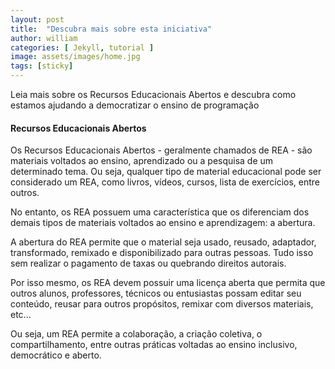 ```yaml
---
layout: post
title:  "Descubra mais sobre esta iniciativa"
author: william
categories: [ Jekyll, tutorial ]
image: assets/images/home.jpg
tags: [sticky]
---
```


Leia mais sobre os Recursos Educacionais Abertos e descubra como estamos ajudando a democratizar o ensino de programação

#### Recursos Educacionais Abertos

Os Recursos Educacionais Abertos - geralmente chamados de REA - são materiais voltados ao ensino, aprendizado ou a pesquisa de um determinado tema. Ou seja, qualquer tipo de material educacional pode ser considerado um REA, como livros, vídeos, cursos, lista de exercícios, entre outros.

No entanto, os REA possuem uma característica que os diferenciam dos demais tipos de materiais voltados ao ensino e aprendizagem: a abertura. 

A abertura do REA permite que o material seja usado, reusado, adaptador, transformado, remixado e disponibilizado para outras pessoas. Tudo isso sem realizar o pagamento de taxas ou quebrando direitos autorais.

Por isso mesmo, os REA devem possuir uma licença aberta que permita que outros alunos, professores, técnicos ou entusiastas possam editar seu conteúdo, reusar para outros propósitos, remixar com diversos materiais, etc...

Ou seja, um REA permite a colaboração, a criação coletiva, o compartilhamento, entre outras práticas voltadas ao ensino inclusivo, democrático e aberto.